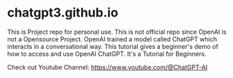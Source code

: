 # chatgpt3.github.io
This is Project repo for personal use. This is not official repo since OpenAI is not a Opensource Project. OpenAI trained a model called ChatGPT which interacts in a conversational way. This tutorial gives a beginner's demo of how to access and use OpenAI ChatGPT. It's a Tutorial for Beginners.

Check out Youtube Channel: https://www.youtube.com/@ChatGPT-AI
